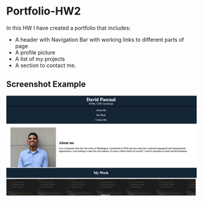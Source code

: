 # Portfolio-HW2

In this HW I have created a portfolio that includes:

* A header with Navigation Bar with working links to different parts of page
* A profile picture 
* A list of my projects
* A section to contact me. 

## Screenshot Example
![](./Assets/Screenshot-portfolio.png)